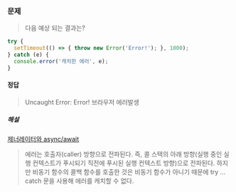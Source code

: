 ### 문제 
> 다음 예상 되는 결과는?

```javascript
try {
  setTimeout(() => { throw new Error('Error!'); }, 1000);
} catch (e) {
  console.error('캐치한 에러', e);
}
```

#### 정답
> Uncaught Error: Error!
> 브라우저 에러발생

##### 해설
[제너레이터와 async/await](https://github.com/YangGwangSeong/TIL)

> 에러는 호출자(caller) 방향으로 전파된다. 즉, 콜 스택의 아래 방향(실행 중인 실행 컨텍스트가 푸시되기 직전에 푸시된 실행 컨텍스트 방향)으로 전파된다.
> 하지만 비동기 함수의 콜백 함수를 호출한 것은 비동기 함수가 아니기 때문에 try ... catch 문을 사용해 에러를 캐치할 수 없다.





